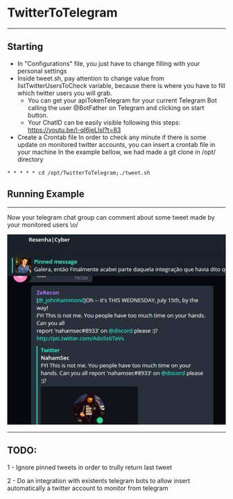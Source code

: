 # TwitterToTelegram
-------------
## Starting
- In "Configurations" file, you just have to change filling with your personal settings
- Inside tweet.sh, pay attention to change value from listTwitterUsersToCheck variable, because there is where you have to fill which twitter users you will grab.
  - You can get your apiTokenTelegram for your current Telegram Bot calling the user @BotFather on Telegram and clicking on start button. 
  - Your ChatID can be easily visible following this steps: https://youtu.be/I-qI6jeLIsI?t=83
- Create a Crontab file
In order to check any minute if there is some update on monitored twitter accounts, you can insert a crontab file in your machine
In the example bellow, we had made a git clone in /opt/ directory
```
* * * * * cd /opt/TwitterToTelegram;./tweet.sh
```

## Running Example 
-------------
Now your telegram chat group can comment about some tweet made by your monitored users \o/

![alt text](https://github.com/bminossi/TwitterToTelegram/blob/master/examples/working.png?raw=true)

-------------
## TODO:

1 - Ignore pinned tweets in order to trully return last tweet

2 - Do an integration with existents telegram bots to allow insert automatically a twitter account to monitor from telegram
